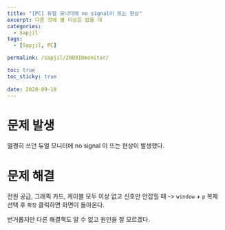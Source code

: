 ```yaml
---
title: "[PC] 듀얼 모니터에 no signal이 뜨는 현상"
excerpt: 다른 것에 별 이상은 없을 대
categories:
  - Sapjil
tags:
  - [Sapjil, PC]

permalink: /sapjil/200910monitor/

toc: true
toc_sticky: true
 
date: 2020-09-10
---
```


# 문제 발생
멀쩡히 쓰던 듀얼 모니터에 no signal 이 뜨는 현상이 발생했다.

# 문제 해결
전원 공급, 그래픽 카드, 케이블 모두 이상 없고 신호만 안잡힐 때 -> `window` + `p` 복제 선택 후 `확장` 클릭하면 화면이 돌아온다.

번거롭지만 다른 해결책도 알 수 없고 원인을 잘 모르겠다.
